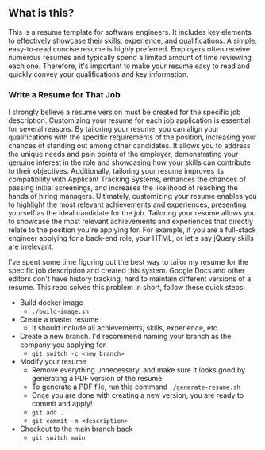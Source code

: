 ## What is this? 
This is a resume template for software engineers. It includes key elements to effectively showcase their skills, experience, and qualifications. A simple, easy-to-read concise resume is highly preferred. Employers often receive numerous resumes and typically spend a limited amount of time reviewing each one. Therefore, it's important to make your resume easy to read and quickly convey your qualifications and key information.

### Write a Resume for That Job
I strongly believe a resume version must be created for the specific job description. Customizing your resume for each job application is essential for several reasons. By tailoring your resume, you can align your qualifications with the specific requirements of the position, increasing your chances of standing out among other candidates. It allows you to address the unique needs and pain points of the employer, demonstrating your genuine interest in the role and showcasing how your skills can contribute to their objectives. Additionally, tailoring your resume improves its compatibility with Applicant Tracking Systems, enhances the chances of passing initial screenings, and increases the likelihood of reaching the hands of hiring managers. Ultimately, customizing your resume enables you to highlight the most relevant achievements and experiences, presenting yourself as the ideal candidate for the job. Tailoring your resume allows you to showcase the most relevant achievements and experiences that directly relate to the position you're applying for. For example, if you are a full-stack engineer applying for a back-end role, your HTML, or let's say jQuery skills are irrelevant. 

I've spent some time figuring out the best way to tailor my resume for the specific job description and created this system. Google Docs and other editors don't have history tracking, hard to maintain different versions of a resume. This repo solves this problem In short, follow these quick steps: 

- Build docker image 
    - `./build-image.sh`
- Create a master resume 
    - It should include all achievements, skills, experience, etc.
- Create a new branch. I'd recommend naming your branch as the company you applying for.
    - `git switch -c <new_branch>`
- Modify your resume 
    - Remove everything unnecessary, and make sure it looks good by generating a PDF version of the resume  
    - To generate a PDF file, run this command `./generate-resume.sh`
    - Once you are done with creating a new version, you are ready to commit and apply!
    - `git add .`
    - `git commit -m <description>`
- Checkout to the main branch back 
    - `git switch main`
